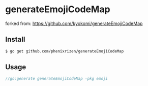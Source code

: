 generateEmojiCodeMap
====================

forked from: https://github.com/kyokomi/generateEmojiCodeMap 

## Install

```bash
$ go get github.com/phenixrizen/generateEmojiCodeMap
```

## Usage

```go
//go:generate generateEmojiCodeMap -pkg emoji
```

